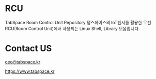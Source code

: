 # RCU
TabSpace Room Control Unit Repository
탭스페이스의 IoT센서를 활용한 무선 RCU(Room Control Unit)에서 사용되는 Linux Shell, Library 모음입니다.

# Contact US

ceo@tabspace.kr

https://www.tabspace.kr
